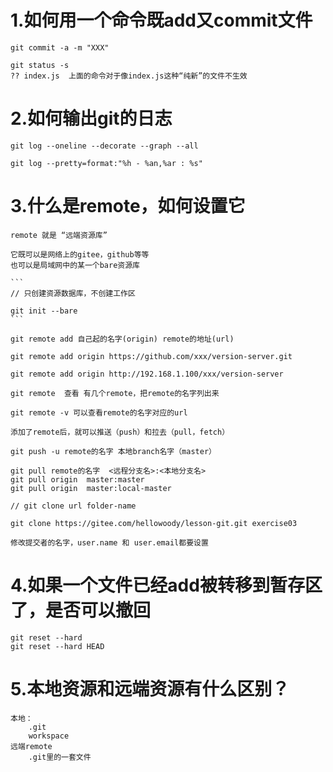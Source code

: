 # 1.如何用一个命令既add又commit文件

    git commit -a -m "XXX"

    git status -s
    ?? index.js  上面的命令对于像index.js这种“纯新”的文件不生效

# 2.如何输出git的日志

    git log --oneline --decorate --graph --all

    git log --pretty=format:"%h - %an,%ar : %s"


# 3.什么是remote，如何设置它

    remote 就是 “远端资源库”

    它既可以是网络上的gitee，github等等
    也可以是局域网中的某一个bare资源库

    ```
    // 只创建资源数据库，不创建工作区

    git init --bare
    ```

    git remote add 自己起的名字(origin) remote的地址(url)

    git remote add origin https://github.com/xxx/version-server.git

    git remote add origin http://192.168.1.100/xxx/version-server

    git remote  查看 有几个remote，把remote的名字列出来

    git remote -v 可以查看remote的名字对应的url

    添加了remote后，就可以推送（push）和拉去（pull，fetch）

    git push -u remote的名字 本地branch名字（master）

    git pull remote的名字  <远程分支名>:<本地分支名>
    git pull origin  master:master
    git pull origin  master:local-master

    // git clone url folder-name

    git clone https://gitee.com/hellowoody/lesson-git.git exercise03

    修改提交者的名字，user.name 和 user.email都要设置

# 4.如果一个文件已经add被转移到暂存区了，是否可以撤回

    git reset --hard 
    git reset --hard HEAD

# 5.本地资源和远端资源有什么区别？

    本地： 
        .git
        workspace
    远端remote
        .git里的一套文件